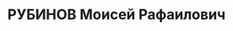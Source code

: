 ---
title: РУБИНОВ Моисей Рафаилович
description: "1892 р., м. Барановичі Мінської обл., єврей, з міщан, чл. ВКП(б), освіта\
  \ початкова, завідуючий відділом Дніпропетровського міському КП(б)У. \n  27.11.1937\
  \ р.звинувачений у належності до к/рев. організації, розстріляний 28.11.1937 р.\
  \ \n  Реабілітований 18.08.1956 р."
---